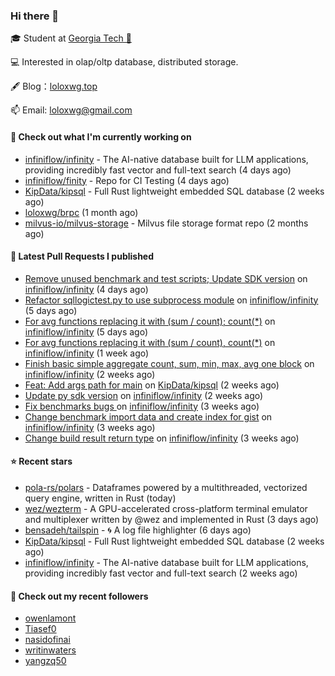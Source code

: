 ### Hi there 👋


 
🎓 Student at [Georgia Tech 🐝](https://www.gatech.edu/)

💻 Interested in olap/oltp database, distributed storage.

🖋 Blog：[loloxwg.top](https://loloxwg.top)



📫 Email: [loloxwg@gmail.com](mailto:loloxwg@gmail.com)



#### 👷 Check out what I'm currently working on

- [infiniflow/infinity](https://github.com/infiniflow/infinity) - The AI-native database built for LLM applications, providing incredibly fast vector and full-text search  (4 days ago)
- [infiniflow/finity](https://github.com/infiniflow/finity) - Repo for CI Testing (4 days ago)
- [KipData/kipsql](https://github.com/KipData/kipsql) - Full Rust lightweight embedded SQL database (2 weeks ago)
- [loloxwg/brpc](https://github.com/loloxwg/brpc) (1 month ago)
- [milvus-io/milvus-storage](https://github.com/milvus-io/milvus-storage) - Milvus file storage format repo (2 months ago)

#### 🔨 Latest Pull Requests I published

- [Remove unused benchmark and test scripts; Update SDK version](https://github.com/infiniflow/infinity/pull/424) on [infiniflow/infinity](https://github.com/infiniflow/infinity) (4 days ago)
- [Refactor sqllogictest.py to use subprocess module](https://github.com/infiniflow/infinity/pull/422) on [infiniflow/infinity](https://github.com/infiniflow/infinity) (5 days ago)
- [For avg functions replacing it with (sum / count); count(*)](https://github.com/infiniflow/infinity/pull/415) on [infiniflow/infinity](https://github.com/infiniflow/infinity) (5 days ago)
- [For avg functions replacing it with (sum / count), count(*)](https://github.com/infiniflow/infinity/pull/399) on [infiniflow/infinity](https://github.com/infiniflow/infinity) (1 week ago)
- [Finish basic simple aggregate count, sum, min, max, avg one block](https://github.com/infiniflow/infinity/pull/381) on [infiniflow/infinity](https://github.com/infiniflow/infinity) (2 weeks ago)
- [Feat: Add args path for main](https://github.com/KipData/kipsql/pull/115) on [KipData/kipsql](https://github.com/KipData/kipsql) (2 weeks ago)
- [Update py sdk version](https://github.com/infiniflow/infinity/pull/336) on [infiniflow/infinity](https://github.com/infiniflow/infinity) (2 weeks ago)
- [Fix benchmarks bugs ](https://github.com/infiniflow/infinity/pull/324) on [infiniflow/infinity](https://github.com/infiniflow/infinity) (3 weeks ago)
- [Change benchmark import data and create index for gist](https://github.com/infiniflow/infinity/pull/321) on [infiniflow/infinity](https://github.com/infiniflow/infinity) (3 weeks ago)
- [Change build result return type](https://github.com/infiniflow/infinity/pull/311) on [infiniflow/infinity](https://github.com/infiniflow/infinity) (3 weeks ago)

#### ⭐ Recent stars

- [pola-rs/polars](https://github.com/pola-rs/polars) - Dataframes powered by a multithreaded, vectorized query engine, written in Rust (today)
- [wez/wezterm](https://github.com/wez/wezterm) - A GPU-accelerated cross-platform terminal emulator and multiplexer written by @wez and implemented in Rust (3 days ago)
- [bensadeh/tailspin](https://github.com/bensadeh/tailspin) - 🌀 A log file highlighter (6 days ago)
- [KipData/kipsql](https://github.com/KipData/kipsql) - Full Rust lightweight embedded SQL database (2 weeks ago)
- [infiniflow/infinity](https://github.com/infiniflow/infinity) - The AI-native database built for LLM applications, providing incredibly fast vector and full-text search  (2 weeks ago)

#### 👯 Check out my recent followers

- [owenlamont](https://github.com/owenlamont)
- [Tiasef0](https://github.com/Tiasef0)
- [nasidofinai](https://github.com/nasidofinai)
- [writinwaters](https://github.com/writinwaters)
- [yangzq50](https://github.com/yangzq50)

